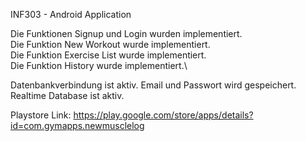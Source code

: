 INF303 - Android Application

Die Funktionen Signup und Login wurden implementiert.\
Die Funktion New Workout wurde implementiert.\
Die Funktion Exercise List wurde implementiert.\
Die Funktion History wurde implementiert.\

Datenbankverbindung ist aktiv. Email und Passwort wird gespeichert. Realtime Database ist aktiv.

Playstore Link: https://play.google.com/store/apps/details?id=com.gymapps.newmusclelog
